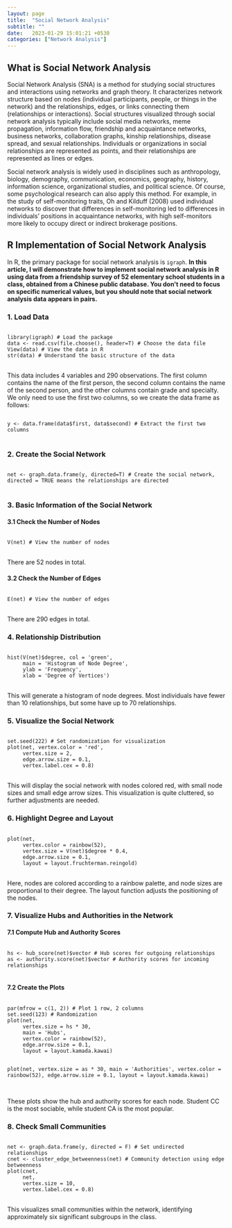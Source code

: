 ```yaml
---
layout: page
title:  "Social Network Analysis"
subtitle: ""
date:   2023-01-29 15:01:21 +0530
categories: ["Network Analysis"]
---
```



<h2><strong>What is Social Network Analysis</strong></h2>
<p>Social Network Analysis (SNA) is a method for studying social structures and interactions using networks and graph theory. It characterizes network structure based on nodes (individual participants, people, or things in the network) and the relationships, edges, or links connecting them (relationships or interactions). Social structures visualized through social network analysis typically include social media networks, meme propagation, information flow, friendship and acquaintance networks, business networks, collaboration graphs, kinship relationships, disease spread, and sexual relationships. Individuals or organizations in social relationships are represented as points, and their relationships are represented as lines or edges.</p>

<p>Social network analysis is widely used in disciplines such as anthropology, biology, demography, communication, economics, geography, history, information science, organizational studies, and political science. Of course, some psychological research can also apply this method. For example, in the study of self-monitoring traits, Oh and Kilduff (2008) used individual networks to discover that differences in self-monitoring led to differences in individuals’ positions in acquaintance networks, with high self-monitors more likely to occupy direct or indirect brokerage positions.</p>

<h2><strong>R Implementation of Social Network Analysis</strong></h2>
<p>In R, the primary package for social network analysis is <code>igraph</code>. <b>In this article, I will demonstrate how to implement social network analysis in R using data from a friendship survey of 52 elementary school students in a class, obtained from a Chinese public database. You don't need to focus on specific numerical values, but you should note that social network analysis data appears in pairs.</b></p>

<h3><strong>1. Load Data</strong></h3>
<pre>
<code>
library(igraph) # Load the package
data <- read.csv(file.choose(), header=T) # Choose the data file
View(data) # View the data in R
str(data) # Understand the basic structure of the data
</code>
</pre>
<p>This data includes 4 variables and 290 observations. The first column contains the name of the first person, the second column contains the name of the second person, and the other columns contain grade and specialty. We only need to use the first two columns, so we create the data frame as follows:</p>
<pre>
<code>
y <- data.frame(data$first, data$second) # Extract the first two columns
</code>
</pre>

<h3><strong>2. Create the Social Network</strong></h3>
<pre>
<code>
net <- graph.data.frame(y, directed=T) # Create the social network, directed = TRUE means the relationships are directed
</code>
</pre>

<h3><strong>3. Basic Information of the Social Network</strong></h3>

<h4><strong>3.1 Check the Number of Nodes</strong></h4>
<pre>
<code>
V(net) # View the number of nodes
</code>
</pre>
<p>There are 52 nodes in total.</p>

<h4><strong>3.2 Check the Number of Edges</strong></h4>
<pre>
<code>
E(net) # View the number of edges
</code>
</pre>
<p>There are 290 edges in total.</p>

<h3><strong>4. Relationship Distribution</strong></h3>
<pre>
<code>
hist(V(net)$degree, col = 'green', 
     main = 'Histogram of Node Degree', 
     ylab = 'Frequency', 
     xlab = 'Degree of Vertices')
</code>
</pre>
<p>This will generate a histogram of node degrees. Most individuals have fewer than 10 relationships, but some have up to 70 relationships.</p>

<h3><strong>5. Visualize the Social Network</strong></h3>
<pre>
<code>
set.seed(222) # Set randomization for visualization
plot(net, vertex.color = 'red', 
     vertex.size = 2, 
     edge.arrow.size = 0.1, 
     vertex.label.cex = 0.8)
</code>
</pre>
<p>This will display the social network with nodes colored red, with small node sizes and small edge arrow sizes. This visualization is quite cluttered, so further adjustments are needed.</p>

<h3><strong>6. Highlight Degree and Layout</strong></h3>
<pre>
<code>
plot(net, 
     vertex.color = rainbow(52), 
     vertex.size = V(net)$degree * 0.4, 
     edge.arrow.size = 0.1, 
     layout = layout.fruchterman.reingold)
</code>
</pre>
<p>Here, nodes are colored according to a rainbow palette, and node sizes are proportional to their degree. The layout function adjusts the positioning of the nodes.</p>

<h3><strong>7. Visualize Hubs and Authorities in the Network</strong></h3>

<h4><strong>7.1 Compute Hub and Authority Scores</strong></h4>
<pre>
<code>
hs <- hub_score(net)$vector # Hub scores for outgoing relationships
as <- authority.score(net)$vector # Authority scores for incoming relationships
</code>
</pre>

<h4><strong>7.2 Create the Plots</strong></h4>
<pre>
<code>
par(mfrow = c(1, 2)) # Plot 1 row, 2 columns
set.seed(123) # Randomization
plot(net, 
     vertex.size = hs * 30, 
     main = 'Hubs', 
     vertex.color = rainbow(52), 
     edge.arrow.size = 0.1, 
     layout = layout.kamada.kawai)

plot(net, 
     vertex.size = as * 30, 
     main = 'Authorities', 
     vertex.color = rainbow(52), 
     edge.arrow.size = 0.1, 
     layout = layout.kamada.kawai)
</code>
</pre>
<p>These plots show the hub and authority scores for each node. Student CC is the most sociable, while student CA is the most popular.</p>

<h3><strong>8. Check Small Communities</strong></h3>
<pre>
<code>
net <- graph.data.frame(y, directed = F) # Set undirected relationships
cnet <- cluster_edge_betweenness(net) # Community detection using edge betweenness
plot(cnet, 
     net, 
     vertex.size = 10, 
     vertex.label.cex = 0.8)
</code>
</pre>
<p>This visualizes small communities within the network, identifying approximately six significant subgroups in the class.</p>
